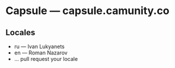# Capsule — capsule.camunity.co

## Locales

* ru — Ivan Lukyanets
* en — Roman Nazarov
* ... pull request your locale
